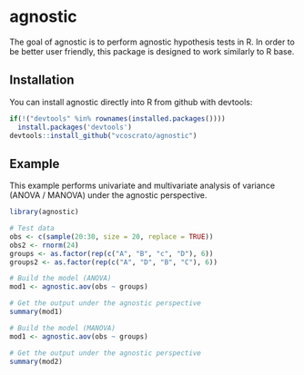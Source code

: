 # agnostic

The goal of agnostic is to perform agnostic hypothesis tests in R. In order to be better user friendly, this package is designed to work similarly to R base.

## Installation

You can install agnostic directly into R from github with devtools:

``` r
if(!("devtools" %in% rownames(installed.packages())))
  install.packages('devtools')
devtools::install_github("vcoscrato/agnostic")
```
## Example

This example performs univariate and multivariate analysis of variance (ANOVA / MANOVA) under the agnostic perspective.

``` r
library(agnostic)

# Test data
obs <- c(sample(20:30, size = 20, replace = TRUE))
obs2 <- rnorm(24)
groups <- as.factor(rep(c("A", "B", "c", "D"), 6))
groups2 <- as.factor(rep(c("A", "D", "B", "C"), 6))

# Build the model (ANOVA)
mod1 <- agnostic.aov(obs ~ groups)

# Get the output under the agnostic perspective
summary(mod1)

# Build the model (MANOVA)
mod1 <- agnostic.aov(obs ~ groups)

# Get the output under the agnostic perspective
summary(mod2)

